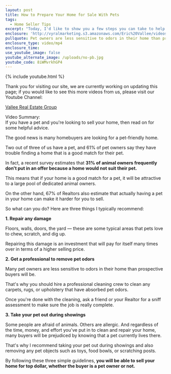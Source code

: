 ```yaml
---
layout: post
title: How to Prepare Your Home for Sale With Pets
tags:
  - Home Seller Tips
excerpt: "Today, I'd like to show you a few steps you can take to help sell your home if you are a pet owner."
enclosure: 'http://vyralmarketing.s3.amazonaws.com/Eric%20Vallee/videos/How%20to%20Prepare%20Your%20Home%20for%20Sale%20With%20Pets%20%282%29.mp4'
pullquote: Pet owners are less sensitive to odors in their home than prospective buyers are.
enclosure_type: video/mp4
enclosure_time:
use_youtube_image: false
youtube_alternate_image: /uploads/no-pb.jpg
youtube_code: 8iWMvrkhGP4
---
```


{% include youtube.html %}

Thank you for visiting our site, we are currently working on updating this page; if you would like to see this more videos from us, please visit our Youtube Channel:

[Vallee Real Estate Group](https://www.youtube.com/user/valleerealestate)

Video Summary:<br>If you have a pet and you're looking to sell your home, then read on for some helpful advice.

The good news is many homebuyers are looking for a pet-friendly home.

Two out of three of us have a pet, and 61% of pet owners say they have trouble finding a home that is a good match for their pet.

In fact, a recent survey estimates that **31% of animal owners frequently don't put in an offer because a home would not suit their pet.**

This means that if your home is a good match for a pet, it will be attractive to a large pool of dedicated animal owners.

On the other hand, 67% of Realtors also estimate that actually having a pet in your home can make it harder for you to sell.

So what can you do? Here are three things I typically recommend:

**1. Repair any damage**

Floors, walls, doors, the yard — these are some typical areas that pets love to chew, scratch, and dig up.

Repairing this damage is an investment that will pay for itself many times over in terms of a higher selling price.

**2. Get a professional to remove pet odors**

Many pet owners are less sensitive to odors in their home than prospective buyers will be.

That's why you should hire a professional cleaning crew to clean any carpets, rugs, or upholstery that have absorbed pet odors.

Once you're done with the cleaning, ask a friend or your Realtor for a sniff assessment to make sure the job is really complete.

**3. Take your pet out during showings**

Some people are afraid of animals. Others are allergic. And regardless of the time, money, and effort you've put in to clean and repair your home, many buyers will be prejudiced by knowing that a pet currently lives there.

That's why I recommend taking your pet out during showings and also removing any pet objects such as toys, food bowls, or scratching posts.

By following these three simple guidelines, **you will be able to sell your home for top dollar, whether the buyer is a pet owner or not.**